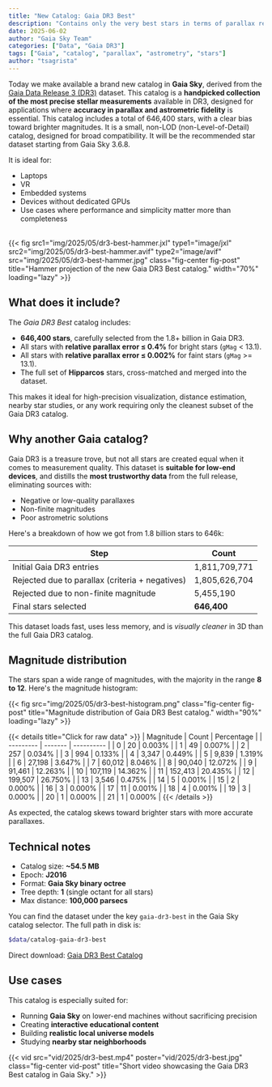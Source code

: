 ```yaml
---
title: "New Catalog: Gaia DR3 Best"
description: "Contains only the very best stars in terms of parallax relative error"
date: 2025-06-02
author: "Gaia Sky Team"
categories: ["Data", "Gaia DR3"]
tags: ["Gaia", "catalog", "parallax", "astrometry", "stars"]
author: "tsagrista"
---
```


Today we make available a brand new catalog in **Gaia Sky**, derived from the [Gaia Data Release 3 (DR3)](https://www.cosmos.esa.int/web/gaia/dr3) dataset. This catalog is a **handpicked collection of the most precise stellar measurements** available in DR3, designed for applications where **accuracy in parallax and astrometric fidelity** is essential. This catalog includes a total of 646,400 stars, with a clear bias toward brighter magnitudes. It is a small, non-LOD (non-Level-of-Detail) catalog, designed for broad compatibility. It will be the recommended star dataset starting from Gaia Sky 3.6.8.

 It is ideal for:

- Laptops
- VR
- Embedded systems
- Devices without dedicated GPUs
- Use cases where performance and simplicity matter more than completeness

<br>
{{< fig src1="img/2025/05/dr3-best-hammer.jxl" type1="image/jxl" src2="img/2025/05/dr3-best-hammer.avif" type2="image/avif" src="img/2025/05/dr3-best-hammer.jpg" class="fig-center fig-post" title="Hammer projection of the new Gaia DR3 Best catalog." width="70%" loading="lazy" >}}

<!--more-->

## What does it include?

The *Gaia DR3 Best* catalog includes:

- **646,400 stars**, carefully selected from the 1.8+ billion in Gaia DR3.
- All stars with **relative parallax error ≤ 0.4%** for bright stars (`gMag` < 13.1).
- All stars with **relative parallax error ≤ 0.002%** for faint stars (`gMag` >= 13.1).
- The full set of **Hipparcos** stars, cross-matched and merged into the dataset.

This makes it ideal for high-precision visualization, distance estimation, nearby star studies, or any work requiring only the cleanest subset of the Gaia DR3 catalog.

## Why another Gaia catalog?

Gaia DR3 is a treasure trove, but not all stars are created equal when it comes to measurement quality. This dataset is **suitable for low-end devices**, and distills the **most trustworthy data** from the full release, eliminating sources with:

- Negative or low-quality parallaxes
- Non-finite magnitudes
- Poor astrometric solutions

Here's a breakdown of how we got from 1.8 billion stars to 646k:

| Step | Count |
|------|-------|
| Initial Gaia DR3 entries | 1,811,709,771 |
| Rejected due to parallax (criteria + negatives) | 1,805,626,704 |
| Rejected due to non-finite magnitude | 5,455,190 |
| Final stars selected | **646,400** |

This dataset loads fast, uses less memory, and is *visually cleaner* in 3D than the full Gaia DR3 catalog.

## Magnitude distribution

The stars span a wide range of magnitudes, with the majority in the range **8 to 12**. Here's the magnitude histogram:


{{< fig src="img/2025/05/dr3-best-histogram.png" class="fig-center fig-post" title="Magnitude distribution of Gaia DR3 Best catalog." width="90%" loading="lazy" >}}

{{< details title="Click for raw data" >}}
| Magnitude | Count   | Percentage |
| --------- | ------- | ---------- |
| 0         | 20      | 0.003%     |
| 1         | 49      | 0.007%     |
| 2         | 257     | 0.034%     |
| 3         | 994     | 0.133%     |
| 4         | 3,347   | 0.449%     |
| 5         | 9,839   | 1.319%     |
| 6         | 27,198  | 3.647%     |
| 7         | 60,012  | 8.046%     |
| 8         | 90,040  | 12.072%    |
| 9         | 91,461  | 12.263%    |
| 10        | 107,119 | 14.362%    |
| 11        | 152,413 | 20.435%    |
| 12        | 199,507 | 26.750%    |
| 13        | 3,546   | 0.475%     |
| 14        | 5       | 0.001%     |
| 15        | 2       | 0.000%     |
| 16        | 3       | 0.000%     |
| 17        | 11      | 0.001%     |
| 18        | 4       | 0.001%     |
| 19        | 3       | 0.000%     |
| 20        | 1       | 0.000%     |
| 21        | 1       | 0.000%     |
{{< /details >}}

As expected, the catalog skews toward brighter stars with more accurate parallaxes.

## Technical notes

- Catalog size: **~54.5 MB**
- Epoch: **J2016**
- Format: **Gaia Sky binary octree**
- Tree depth: **1** (single octant for all stars)
- Max distance: **100,000 parsecs**

You can find the dataset under the key `gaia-dr3-best` in the Gaia Sky catalog selector. The full path in disk is:

```bash
$data/catalog-gaia-dr3-best
```

Direct download: [Gaia DR3 Best Catalog](https://gaia.ari.uni-heidelberg.de/gaiasky/files/repository/catalog/dr3/014-best/v01_20250530/)

## Use cases

This catalog is especially suited for:

- Running **Gaia Sky** on lower-end machines without sacrificing precision
- Creating **interactive educational content**
- Building **realistic local universe models**
- Studying **nearby star neighborhoods**

{{< vid src="vid/2025/dr3-best.mp4" poster="vid/2025/dr3-best.jpg" class="fig-center vid-post" title="Short video showcasing the Gaia DR3 Best catalog in Gaia Sky." >}}
